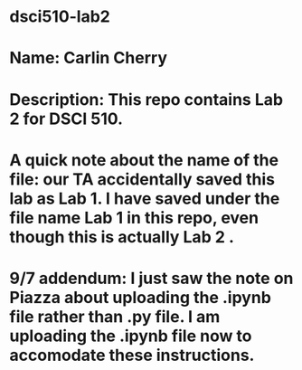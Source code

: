 # dsci510-lab2
# Name: Carlin Cherry
# Description: This repo contains Lab 2 for DSCI 510. 

# A quick note about the name of the file: our TA accidentally saved this lab as Lab 1. I have saved under the file name Lab 1 in this repo, even though this is actually Lab 2 .

# 9/7 addendum: I just saw the note on Piazza about uploading the .ipynb file rather than .py file. I am uploading the .ipynb file now to accomodate these instructions.
